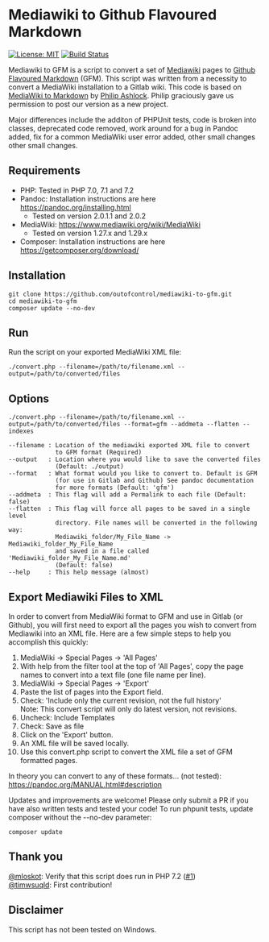 # Mediawiki to Github Flavoured Markdown

[![License: MIT](https://img.shields.io/badge/License-MIT-yellow.svg)](https://opensource.org/licenses/MIT)
[![Build Status](https://travis-ci.org/outofcontrol/mediawiki-to-gfm.svg?branch=master)](https://travis-ci.org/outofcontrol/mediawiki-to-gfm)

Mediawiki to GFM is a script to convert a set of [Mediawiki](https://www.mediawiki.org)
pages to [Github Flavoured Markdown](https://github.github.com/gfm/) (GFM). This script was written from a necessity to convert a MediaWiki installation to a Gitlab wiki. This code is based on [MediaWiki to Markdown](https://github.com/philipashlock/mediawiki-to-markdown) by [Philip Ashlock](https://github.com/philipashlock/). Philip graciously gave us permission to post our version as a new project.

Major differences include the additon of PHPUnit tests, code is broken into classes, deprecated code removed, work around for a bug in Pandoc added, fix for a common MediaWiki user error added, other small changes other small changes. 

## Requirements

* PHP: Tested in PHP 7.0, 7.1 and 7.2
* Pandoc: Installation instructions are here https://pandoc.org/installing.html
    - Tested on version 2.0.1.1 and 2.0.2 
* MediaWiki: https://www.mediawiki.org/wiki/MediaWiki
    - Tested on version 1.27.x and 1.29.x
* Composer: Installation instructions are here https://getcomposer.org/download/

## Installation 

    git clone https://github.com/outofcontrol/mediawiki-to-gfm.git
    cd mediawiki-to-gfm
    composer update --no-dev
    
## Run

Run the script on your exported MediaWiki XML file:

    ./convert.php --filename=/path/to/filename.xml --output=/path/to/converted/files 

## Options

    ./convert.php --filename=/path/to/filename.xml --output=/path/to/converted/files --format=gfm --addmeta --flatten --indexes

    --filename : Location of the mediawiki exported XML file to convert 
                 to GFM format (Required)
    --output   : Location where you would like to save the converted files
                 (Default: ./output)
    --format   : What format would you like to convert to. Default is GFM 
                 (for use in Gitlab and Github) See pandoc documentation
                 for more formats (Default: 'gfm')
    --addmeta  : This flag will add a Permalink to each file (Default: false)
    --flatten  : This flag will force all pages to be saved in a single level 
                 directory. File names will be converted in the following way:
                 Mediawiki_folder/My_File_Name -> Mediawiki_folder_My_File_Name
                 and saved in a file called 'Mediawiki_folder_My_File_Name.md' 
                 (Default: false)
    --help     : This help message (almost)

## Export Mediawiki Files to XML 

In order to convert from MediaWiki format to GFM and use in Gitlab (or Github), you will first need to export all the pages you wish to convert from Mediawiki into an XML file. Here are a few simple steps to help
you accomplish this quickly:

1. MediaWiki -> Special Pages -> 'All Pages'
1. With help from the filter tool at the top of 'All Pages', copy the page names to convert into a text file (one file name per line).
1. MediaWiki -> Special Pages -> 'Export'
1. Paste the list of pages into the Export field. 
1. Check: 'Include only the current revision, not the full history'  
   Note: This convert script will only do latest version, not revisions. 
1. Uncheck: Include Templates
1. Check: Save as file
1. Click on the 'Export' button.
1. An XML file will be saved locally. 
1. Use this convert.php script to convert the XML file a set of GFM formatted pages. 

In theory you can convert to any of these formats… (not tested):  
    https://pandoc.org/MANUAL.html#description

Updates and improvements are welcome! Please only submit a PR if you have also written tests and tested your code! To run phpunit tests, update composer without the --no-dev parameter:

    composer update

## Thank you

[@mloskot](https://github.com/mloskot/): Verify that this script does run in PHP 7.2 ([#1](https://github.com/outofcontrol/mediawiki-to-gfm/issues/1))  
[@timwsuqld](https://github.com/timwsuqld/): First contribution!

## Disclaimer

This script has not been tested on Windows. 
